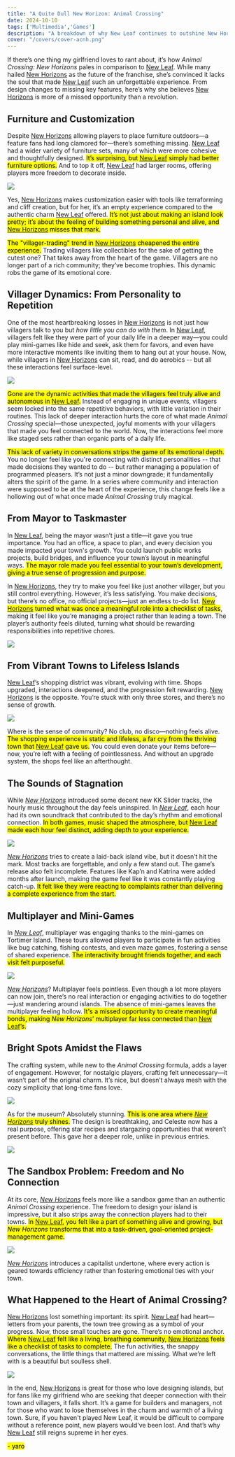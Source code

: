```yaml
---
title: "A Quite Dull New Horizon: Animal Crossing"  
date: 2024-10-10  
tags: ['Multimedia','Games']  
description: "A breakdown of why New Leaf continues to outshine New Horizons."  
cover: "/covers/cover-acnh.png"  
---
```


If there’s one thing my girlfriend loves to rant about, it’s how *Animal Crossing: New Horizons* pales in comparison to [New Leaf](https://en.wikipedia.org/wiki/Animal_Crossing:_New_Leaf). While many hailed [New Horizons](https://en.wikipedia.org/wiki/Animal_Crossing:_New_Horizons) as the future of the franchise, she’s convinced it lacks the soul that made [New Leaf](https://en.wikipedia.org/wiki/Animal_Crossing:_New_Leaf) such an unforgettable experience. From design changes to missing key features, here’s why she believes [New Horizons](https://en.wikipedia.org/wiki/Animal_Crossing:_New_Horizons) is more of a missed opportunity than a revolution.

## Furniture and Customization

Despite [New Horizons](https://en.wikipedia.org/wiki/Animal_Crossing:_New_Horizons) allowing players to place furniture outdoors—a feature fans had long clamored for—there’s something missing. [New Leaf](https://en.wikipedia.org/wiki/Animal_Crossing:_New_Leaf) had a wider variety of furniture sets, many of which were more cohesive and thoughtfully designed. <mark>It’s surprising, but [New Leaf](https://en.wikipedia.org/wiki/Animal_Crossing:_New_Leaf) simply had better furniture options.</mark> And to top it off, [New Leaf](https://en.wikipedia.org/wiki/Animal_Crossing:_New_Leaf) had larger rooms, offering players more freedom to decorate inside.

![](image-117.png)

Yes, [New Horizons](https://en.wikipedia.org/wiki/Animal_Crossing:_New_Horizons) makes customization easier with tools like terraforming and cliff creation, but for her, it’s an empty experience compared to the authentic charm [New Leaf](https://en.wikipedia.org/wiki/Animal_Crossing:_New_Leaf) offered. <mark>It’s not just about making an island look pretty; it’s about the feeling of building something personal and alive, and [New Horizons](https://en.wikipedia.org/wiki/Animal_Crossing:_New_Horizons) misses that mark.</mark>

<mark>The "villager-trading" trend in [New Horizons](https://en.wikipedia.org/wiki/Animal_Crossing:_New_Horizons) cheapened the entire experience.</mark> Trading villagers like collectibles for the sake of getting the cutest one? That takes away from the heart of the game. Villagers are no longer part of a rich community; they’ve become trophies. This dynamic robs the game of its emotional core.

## Villager Dynamics: From Personality to Repetition

One of the most heartbreaking losses in [New Horizons](https://en.wikipedia.org/wiki/Animal_Crossing:_New_Horizons) is not just how villagers talk to you but *how little you can do with them*. In [New Leaf](https://en.wikipedia.org/wiki/Animal_Crossing:_New_Leaf), villagers felt like they were part of your daily life in a deeper way—you could play mini-games like hide and seek, ask them for favors, and even have more interactive moments like inviting them to hang out at your house. Now, while villagers in [New Horizons](https://en.wikipedia.org/wiki/Animal_Crossing:_New_Horizons) can sit, read, and do aerobics -- but all these interactions feel surface-level.

![](image-118.png)

<mark>Gone are the dynamic activities that made the villagers feel truly alive and autonomous in [New Leaf](https://en.wikipedia.org/wiki/Animal_Crossing:_New_Leaf).</mark> Instead of engaging in unique events, villagers seem locked into the same repetitive behaviors, with little variation in their routines. This lack of deeper interaction hurts the core of what made *Animal Crossing* special—those unexpected, joyful moments with your villagers that made you feel connected to the world. Now, the interactions feel more like staged sets rather than organic parts of a daily life.

<mark>This lack of variety in conversations strips the game of its emotional depth.</mark> You no longer feel like you're connecting with distinct personalities -- that made decisions they wanted to do -- but rather managing a population of programmed pleasers. It’s not just a minor downgrade; it fundamentally alters the spirit of the game. In a series where community and interaction were supposed to be at the heart of the experience, this change feels like a hollowing out of what once made *Animal Crossing* truly magical.

## From Mayor to Taskmaster

In [New Leaf](https://en.wikipedia.org/wiki/Animal_Crossing:_New_Leaf), being the mayor wasn’t just a title—it gave you true importance. You had an office, a space to plan, and every decision you made impacted your town's growth. You could launch public works projects, build bridges, and influence your town’s layout in meaningful ways. <mark>The mayor role made you feel essential to your town’s development, giving a true sense of progression and purpose.</mark>

In [New Horizons](https://en.wikipedia.org/wiki/Animal_Crossing:_New_Horizons), they try to make you feel like just another villager, but you still control everything. However, it’s less satisfying. You make decisions, but there’s no office, no official projects—just an endless to-do list. <mark>[New Horizons](https://en.wikipedia.org/wiki/Animal_Crossing:_New_Horizons) turned what was once a meaningful role into a checklist of tasks</mark>, making it feel like you’re managing a project rather than leading a town. The player’s authority feels diluted, turning what should be rewarding responsibilities into repetitive chores.

![](NL_Player_as_Mayor_2.png)

## From Vibrant Towns to Lifeless Islands

[New Leaf](https://en.wikipedia.org/wiki/Animal_Crossing:_New_Leaf)’s shopping district was vibrant, evolving with time. Shops upgraded, interactions deepened, and the progression felt rewarding. [New Horizons](https://en.wikipedia.org/wiki/Animal_Crossing:_New_Horizons) is the opposite. You’re stuck with only three stores, and there’s no sense of growth. 

![](image-119.png)

Where is the sense of community? No club, no disco—nothing feels alive. <mark>The shopping experience is static and lifeless, a far cry from the thriving town that [New Leaf](https://en.wikipedia.org/wiki/Animal_Crossing:_New_Leaf) gave us.</mark> You could even donate your items before—now, you’re left with a feeling of pointlessness. And without an upgrade system, the shops feel like an afterthought.

## The Sounds of Stagnation

While [*New Horizons*](https://en.wikipedia.org/wiki/Animal_Crossing:_New_Horizons) introduced some decent new KK Slider tracks, the hourly music throughout the day feels uninspired. In [*New Leaf*](https://en.wikipedia.org/wiki/Animal_Crossing:_New_Leaf), each hour had its own soundtrack that contributed to the day’s rhythm and emotional connection. <mark>In both games, music shaped the atmosphere, but [New Leaf](https://en.wikipedia.org/wiki/Animal_Crossing:_New_Leaf) made each hour feel distinct, adding depth to your experience.</mark>

![](image-120.png)

[*New Horizons*](https://en.wikipedia.org/wiki/Animal_Crossing:_New_Horizons) tries to create a laid-back island vibe, but it doesn’t hit the mark. Most tracks are forgettable, and only a few stand out. The game’s release also felt incomplete. Features like Kap’n and Katrina were added months after launch, making the game feel like it was constantly playing catch-up. <mark>It felt like they were reacting to complaints rather than delivering a complete experience from the start.</mark>

## Multiplayer and Mini-Games

In [*New Leaf*](https://en.wikipedia.org/wiki/Animal_Crossing:_New_Leaf), multiplayer was engaging thanks to the mini-games on Tortimer Island. These tours allowed players to participate in fun activities like bug catching, fishing contests, and even maze games, fostering a sense of shared experience. <mark>The interactivity brought friends together, and each visit felt purposeful.</mark>

![](image-121.png)

[*New Horizons*](https://en.wikipedia.org/wiki/Animal_Crossing:_New_Horizons)? Multiplayer feels pointless. Even though a lot more players can now join, there’s no real interaction or engaging activities to do together—just wandering around islands. The absence of mini-games leaves the multiplayer feeling hollow. <mark>It's a missed opportunity to create meaningful bonds, making *New Horizons*’ multiplayer far less connected than [New Leaf](https://en.wikipedia.org/wiki/Animal_Crossing:_New_Leaf)’s.</mark>

## Bright Spots Amidst the Flaws

The crafting system, while new to the *Animal Crossing* formula, adds a layer of engagement. However, for nostalgic players, crafting felt unnecessary—it wasn’t part of the original charm. It’s nice, but doesn’t always mesh with the cozy simplicity that long-time fans love.

![](image-122.png)

As for the museum? Absolutely stunning. <mark>This is one area where [*New Horizons*](https://en.wikipedia.org/wiki/Animal_Crossing:_New_Horizons) truly shines.</mark> The design is breathtaking, and Celeste now has a real purpose, offering star recipes and stargazing opportunities that weren’t present before. This gave her a deeper role, unlike in previous entries.

![](image-123.png)

## The Sandbox Problem: Freedom and No Connection

At its core, [*New Horizons*](https://en.wikipedia.org/wiki/Animal_Crossing:_New_Horizons) feels more like a sandbox game than an authentic *Animal Crossing* experience. The freedom to design your island is impressive, but it also strips away the connection players had to their towns. <mark>In [New Leaf](https://en.wikipedia.org/wiki/Animal_Crossing:_New_Leaf), you felt like a part of something alive and growing, but *New Horizons* transforms that into a task-driven, goal-oriented project-management game.</mark>

![](image-124.png)

[*New Horizons*](https://en.wikipedia.org/wiki/Animal_Crossing:_New_Horizons) introduces a capitalist undertone, where every action is geared towards efficiency rather than fostering emotional ties with your town.

## What Happened to the Heart of Animal Crossing?

[New Horizons](https://en.wikipedia.org/wiki/Animal_Crossing:_New_Horizons) lost something important: its spirit. [New Leaf](https://en.wikipedia.org/wiki/Animal_Crossing:_New_Leaf) had heart—letters from your parents, the town tree growing as a symbol of your progress. Now, those small touches are gone. There’s no emotional anchor. <mark>Where [New Leaf](https://en.wikipedia.org/wiki/Animal_Crossing:_New_Leaf) felt like a living, breathing community, [New Horizons](https://en.wikipedia.org/wiki/Animal_Crossing:_New_Horizons) feels like a checklist of tasks to complete.</mark> The fun activities, the snappy conversations, the little things that mattered are missing. What we’re left with is a beautiful but soulless shell.

![](image-125.png)

In the end, [New Horizons](https://en.wikipedia.org/wiki/Animal_Crossing:_New_Horizons) is great for those who love designing islands, but for fans like my girlfriend who are seeking that deeper connection with their town and villagers, it falls short. It’s a game for builders and managers, not for those who want to lose themselves in the charm and warmth of a living town. Sure, if you haven't played New Leaf, it would be difficult to compare without a reference point, new players would've been lost. And that’s why [New Leaf](https://en.wikipedia.org/wiki/Animal_Crossing:_New_Leaf) still reigns supreme in her eyes. 

<mark>- yaro</mark>